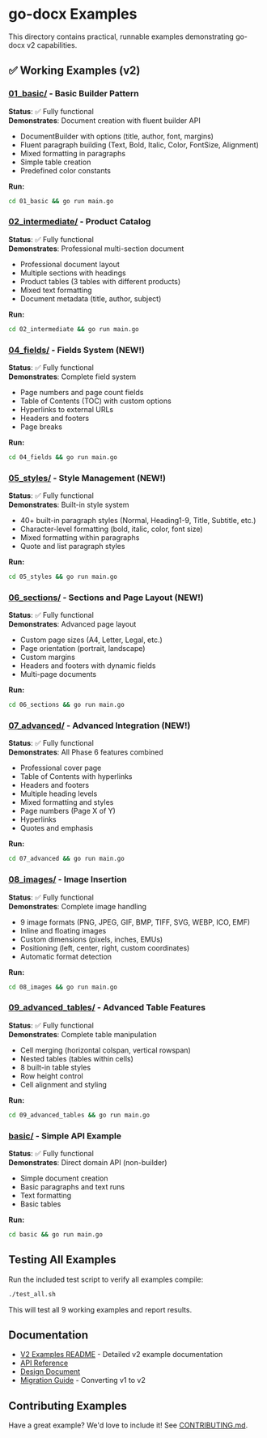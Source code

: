 # go-docx Examples

This directory contains practical, runnable examples demonstrating go-docx v2 capabilities.

## ✅ Working Examples (v2)

### [01_basic/](./01_basic/) - Basic Builder Pattern
**Status**: ✅ Fully functional  
**Demonstrates**: Document creation with fluent builder API
- DocumentBuilder with options (title, author, font, margins)
- Fluent paragraph building (Text, Bold, Italic, Color, FontSize, Alignment)
- Mixed formatting in paragraphs
- Simple table creation
- Predefined color constants

**Run:**
```bash
cd 01_basic && go run main.go
```

### [02_intermediate/](./02_intermediate/) - Product Catalog
**Status**: ✅ Fully functional  
**Demonstrates**: Professional multi-section document
- Professional document layout
- Multiple sections with headings
- Product tables (3 tables with different products)
- Mixed text formatting
- Document metadata (title, author, subject)

**Run:**
```bash
cd 02_intermediate && go run main.go
```

### [04_fields/](./04_fields/) - Fields System (NEW!)
**Status**: ✅ Fully functional  
**Demonstrates**: Complete field system
- Page numbers and page count fields
- Table of Contents (TOC) with custom options
- Hyperlinks to external URLs
- Headers and footers
- Page breaks

**Run:**
```bash
cd 04_fields && go run main.go
```

### [05_styles/](./05_styles/) - Style Management (NEW!)
**Status**: ✅ Fully functional  
**Demonstrates**: Built-in style system
- 40+ built-in paragraph styles (Normal, Heading1-9, Title, Subtitle, etc.)
- Character-level formatting (bold, italic, color, font size)
- Mixed formatting within paragraphs
- Quote and list paragraph styles

**Run:**
```bash
cd 05_styles && go run main.go
```

### [06_sections/](./06_sections/) - Sections and Page Layout (NEW!)
**Status**: ✅ Fully functional  
**Demonstrates**: Advanced page layout
- Custom page sizes (A4, Letter, Legal, etc.)
- Page orientation (portrait, landscape)
- Custom margins
- Headers and footers with dynamic fields
- Multi-page documents

**Run:**
```bash
cd 06_sections && go run main.go
```

### [07_advanced/](./07_advanced/) - Advanced Integration (NEW!)
**Status**: ✅ Fully functional  
**Demonstrates**: All Phase 6 features combined
- Professional cover page
- Table of Contents with hyperlinks
- Headers and footers
- Multiple heading levels
- Mixed formatting and styles
- Page numbers (Page X of Y)
- Hyperlinks
- Quotes and emphasis

**Run:**
```bash
cd 07_advanced && go run main.go
```

### [08_images/](./08_images/) - Image Insertion
**Status**: ✅ Fully functional  
**Demonstrates**: Complete image handling
- 9 image formats (PNG, JPEG, GIF, BMP, TIFF, SVG, WEBP, ICO, EMF)
- Inline and floating images
- Custom dimensions (pixels, inches, EMUs)
- Positioning (left, center, right, custom coordinates)
- Automatic format detection

**Run:**
```bash
cd 08_images && go run main.go
```

### [09_advanced_tables/](./09_advanced_tables/) - Advanced Table Features
**Status**: ✅ Fully functional  
**Demonstrates**: Complete table manipulation
- Cell merging (horizontal colspan, vertical rowspan)
- Nested tables (tables within cells)
- 8 built-in table styles
- Row height control
- Cell alignment and styling

**Run:**
```bash
cd 09_advanced_tables && go run main.go
```

### [basic/](./basic/) - Simple API Example
**Status**: ✅ Fully functional  
**Demonstrates**: Direct domain API (non-builder)
- Simple document creation
- Basic paragraphs and text runs
- Text formatting
- Basic tables

**Run:**
```bash
cd basic && go run main.go
```

## Testing All Examples

Run the included test script to verify all examples compile:

```bash
./test_all.sh
```

This will test all 9 working examples and report results.

## Documentation

- [V2 Examples README](./v2_README.md) - Detailed v2 example documentation
- [API Reference](https://pkg.go.dev/github.com/mmonterroca/docxgo)
- [Design Document](../docs/V2_DESIGN.md)
- [Migration Guide](../MIGRATION.md) - Converting v1 to v2

## Contributing Examples

Have a great example? We'd love to include it! See [CONTRIBUTING.md](../CONTRIBUTING.md).
